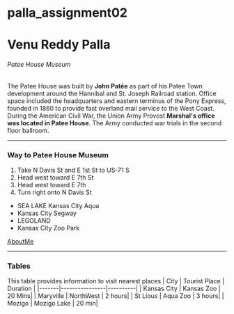 # palla_assignment02
# Venu Reddy Palla
###### Patee House Museum
The Patee House was built by **John Patée** as part of his Patee Town development around the Hannibal and St. Joseph Railroad station. Office space included the headquarters and eastern terminus of the Pony Express, founded in 1860 to provide fast overland mail service to the West Coast. During the American Civil War, the Union Army Provost **Marshal's office was located in Patee House**. The Army conducted war trials in the second floor ballroom.

***
### Way to Patee House Museum

1. Take N Davis St and E 1st St to US-71 S
2. Head west toward E 7th St
3. Head west toward E 7th 
4. Turn right onto N Davis St

- SEA LAKE Kansas City  Aqua
- Kansas City Segway
- LEGOLAND
- Kansas City Zoo Park

[AboutMe](AboutMe.md)

***
### Tables
This table provides information to visit nearest places 
| City | Tourist Place | Duration |
|-------|----------------|----------|
| Kansas City | Kansas Zoo | 20 Mins|
| Maryville | NorthWest | 2 hours|
| St Lious | Aqua Zoo | 3 hours|
| Mozigo | Mozigo Lake | 20 min|




